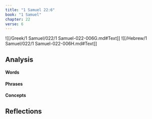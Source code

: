 ```yaml
---
title: "1 Samuel 22:6"
book: "1 Samuel"
chapter: 22
verse: 6
---
```

![[/Greek/1 Samuel/022/1 Samuel-022-006G.md#Text]]
![[/Hebrew/1 Samuel/022/1 Samuel-022-006H.md#Text]]

## Analysis

#### Words

#### Phrases

#### Concepts

## Reflections
